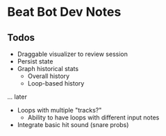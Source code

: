 # Beat Bot Dev Notes

## Todos

- Draggable visualizer to review session
- Persist state
- Graph historical stats
  - Overall history
  - Loop-based history

... later

- Loops with multiple "tracks?"
  - Ability to have loops with different input notes
- Integrate basic hit sound (snare probs)
